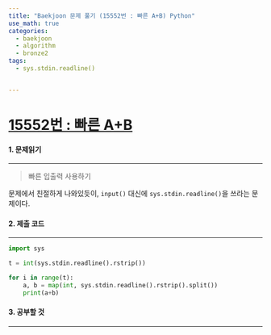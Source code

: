```yaml
---
title: "Baekjoon 문제 풀기 (15552번 : 빠른 A+B) Python"
use_math: true
categories:
  - baekjoon
  - algorithm
  - bronze2
tags:
  - sys.stdin.readline()


---
```



# [15552번 : 빠른 A+B](https://www.acmicpc.net/problem/15552)



#### 1. 문제읽기
---

> 빠른 입출력 사용하기  

문제에서 친절하게 나와있듯이, `input()` 대신에 `sys.stdin.readline()`을 쓰라는 문제이다.  




#### 2. 제출 코드 
---

```python
import sys

t = int(sys.stdin.readline().rstrip())

for i in range(t):
    a, b = map(int, sys.stdin.readline().rstrip().split())
    print(a+b)
```





#### 3. 공부할 것
---

